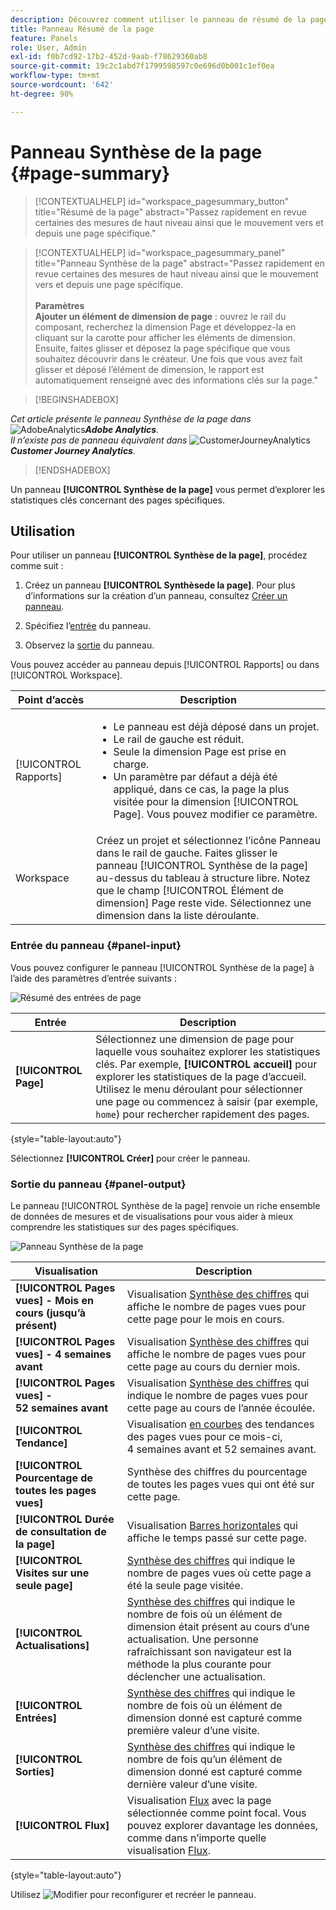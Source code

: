 ```yaml
---
description: Découvrez comment utiliser le panneau de résumé de la page pour afficher un résumé des informations d’une page sélectionnée.
title: Panneau Résumé de la page
feature: Panels
role: User, Admin
exl-id: f0b7cd92-17b2-452d-9aab-f78629360ab8
source-git-commit: 19c2c1abd7f1799598597c0e696d0b001c1ef0ea
workflow-type: tm+mt
source-wordcount: '642'
ht-degree: 90%

---
```


# Panneau Synthèse de la page {#page-summary}

<!-- markdownlint-disable MD034 -->

>[!CONTEXTUALHELP]
>id="workspace_pagesummary_button"
>title="Résumé de la page"
>abstract="Passez rapidement en revue certaines des mesures de haut niveau ainsi que le mouvement vers et depuis une page spécifique."

<!-- markdownlint-enable MD034 -->

<!-- markdownlint-disable MD034 -->

>[!CONTEXTUALHELP]
>id="workspace_pagesummary_panel"
>title="Panneau Synthèse de la page"
>abstract="Passez rapidement en revue certaines des mesures de haut niveau ainsi que le mouvement vers et depuis une page spécifique.<br/><br/>**Paramètres &#x200B;**<br/>**Ajouter un élément de dimension de page** : ouvrez le rail du composant, recherchez la dimension Page et développez-la en cliquant sur la carotte pour afficher les éléments de dimension. Ensuite, faites glisser et déposez la page spécifique que vous souhaitez découvrir dans le créateur. Une fois que vous avez fait glisser et déposé l’élément de dimension, le rapport est automatiquement renseigné avec des informations clés sur la page."

<!-- markdownlint-enable MD034 -->


>[!BEGINSHADEBOX]

_Cet article présente le panneau Synthèse de la page dans_ ![AdobeAnalytics](/help/assets/icons/AdobeAnalytics.svg) _&#x200B;**Adobe Analytics**._<br/>_Il n’existe pas de panneau équivalent dans_ ![CustomerJourneyAnalytics](/help/assets/icons/CustomerJourneyAnalytics.svg) _&#x200B;**Customer Journey Analytics**._

>[!ENDSHADEBOX]

Un panneau **[!UICONTROL Synthèse de la page]** vous permet d’explorer les statistiques clés concernant des pages spécifiques.

## Utilisation

Pour utiliser un panneau **[!UICONTROL Synthèse de la page]**, procédez comme suit :

1. Créez un panneau **[!UICONTROL Synthèsede la page]**. Pour plus d’informations sur la création d’un panneau, consultez [Créer un panneau](panels.md#create-a-panel).

1. Spécifiez l’[entrée](#panel-input) du panneau.

1. Observez la [sortie](#panel-output) du panneau.



Vous pouvez accéder au panneau depuis [!UICONTROL Rapports] ou dans [!UICONTROL Workspace].

| Point d’accès | Description |
| --- | --- |
| [!UICONTROL Rapports] | <ul><li>Le panneau est déjà déposé dans un projet.</li><li>Le rail de gauche est réduit.</li><li>Seule la dimension Page est prise en charge.</li><li>Un paramètre par défaut a déjà été appliqué, dans ce cas, la page la plus visitée pour la dimension [!UICONTROL Page]. Vous pouvez modifier ce paramètre.</li></ul> |
| Workspace | Créez un projet et sélectionnez l’icône Panneau dans le rail de gauche. Faites glisser le panneau [!UICONTROL Synthèse de la page] au-dessus du tableau à structure libre. Notez que le champ [!UICONTROL Élément de dimension] Page reste vide. Sélectionnez une dimension dans la liste déroulante. |

### Entrée du panneau {#panel-input}

Vous pouvez configurer le panneau [!UICONTROL Synthèse de la page] à l’aide des paramètres d’entrée suivants :

![Résumé des entrées de page](assets/page-summary-input.png)

| Entrée | Description |
| --- | --- |
| **[!UICONTROL Page]** | Sélectionnez une dimension de page pour laquelle vous souhaitez explorer les statistiques clés. Par exemple, **[!UICONTROL accueil]** pour explorer les statistiques de la page d’accueil. Utilisez le menu déroulant pour sélectionner une page ou commencez à saisir (par exemple, `home`) pour rechercher rapidement des pages. |

{style="table-layout:auto"}


Sélectionnez **[!UICONTROL Créer]** pour créer le panneau.

### Sortie du panneau {#panel-output}

Le panneau [!UICONTROL Synthèse de la page] renvoie un riche ensemble de données de mesures et de visualisations pour vous aider à mieux comprendre les statistiques sur des pages spécifiques.

![Panneau Synthèse de la page](assets/page-summary-output.png)

| Visualisation | Description |
| --- | --- |
| **[!UICONTROL Pages vues] - Mois en cours (jusqu’à présent)** | Visualisation [Synthèse des chiffres](/help/analyze/analysis-workspace/visualizations/summary-number-change.md) qui affiche le nombre de pages vues pour cette page pour le mois en cours. |
| **[!UICONTROL Pages vues] - 4 semaines avant** | Visualisation [Synthèse des chiffres](/help/analyze/analysis-workspace/visualizations/summary-number-change.md) qui affiche le nombre de pages vues pour cette page au cours du dernier mois. |
| **[!UICONTROL Pages vues] - 52 semaines avant** | Visualisation [Synthèse des chiffres](/help/analyze/analysis-workspace/visualizations/summary-number-change.md) qui indique le nombre de pages vues pour cette page au cours de l’année écoulée. |
| **[!UICONTROL Tendance]** | Visualisation [en courbes](/help/analyze/analysis-workspace/visualizations/line.md) des tendances des pages vues pour ce mois-ci, 4 semaines avant et 52 semaines avant. |
| **[!UICONTROL Pourcentage de toutes les pages vues]** | Synthèse des chiffres du pourcentage de toutes les pages vues qui ont été sur cette page. |
| **[!UICONTROL Durée de consultation de la page]** | Visualisation [Barres horizontales](/help/analyze/analysis-workspace/visualizations/horizontal-bar.md) qui affiche le temps passé sur cette page. |
| **[!UICONTROL Visites sur une seule page]** | [Synthèse des chiffres](/help/analyze/analysis-workspace/visualizations/summary-number-change.md) qui indique le nombre de pages vues où cette page a été la seule page visitée. |
| **[!UICONTROL Actualisations]** | [Synthèse des chiffres](/help/analyze/analysis-workspace/visualizations/summary-number-change.md) qui indique le nombre de fois où un élément de dimension était présent au cours d’une actualisation. Une personne rafraîchissant son navigateur est la méthode la plus courante pour déclencher une actualisation. |
| **[!UICONTROL Entrées]** | [Synthèse des chiffres](/help/analyze/analysis-workspace/visualizations/summary-number-change.md) qui indique le nombre de fois où un élément de dimension donné est capturé comme première valeur d’une visite. |
| **[!UICONTROL Sorties]** | [Synthèse des chiffres](/help/analyze/analysis-workspace/visualizations/summary-number-change.md) qui indique le nombre de fois qu’un élément de dimension donné est capturé comme dernière valeur d’une visite. |
| **[!UICONTROL Flux]** | Visualisation [Flux](/help/analyze/analysis-workspace/visualizations/c-flow/flow.md) avec la page sélectionnée comme point focal. Vous pouvez explorer davantage les données, comme dans n’importe quelle visualisation [Flux](/help/analyze/analysis-workspace/visualizations/c-flow/create-flow.md). |

{style="table-layout:auto"}

Utilisez ![Modifier](/help/assets/icons/Edit.svg) pour reconfigurer et recréer le panneau.
